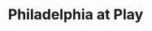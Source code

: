 ---
pid: mx118
title: Philadelphia at Play
location_transcription: West Parkside
coordinates: "[-75.2280292, 39.9768551]"
zipcode: '19147'
gen_neighborhood: South Philadelphia
neighborhood: Queen Village,Bella Vista,Pennsport,Italian Market
outside_phl: 
age: '22'
age_range: 20-29
instagram: 
image_file_name: mx_118.jpg
proposal_transcription: A Philadelphia-shaped, multi-age playscape. Perhaps it mirrors
  the street grid? Perhaps the play structures components themselves refer to/invoke
  neighborhood histories.
topic: Neighborhoods
topic_summary: 0, 0
type: Interactive,Playground
keywords_other: 
credit: Olivia Ortiz
image_labels: 
twitter: 
facebook: 
permalink: "/monuments/mx118/"
layout: item-page
---